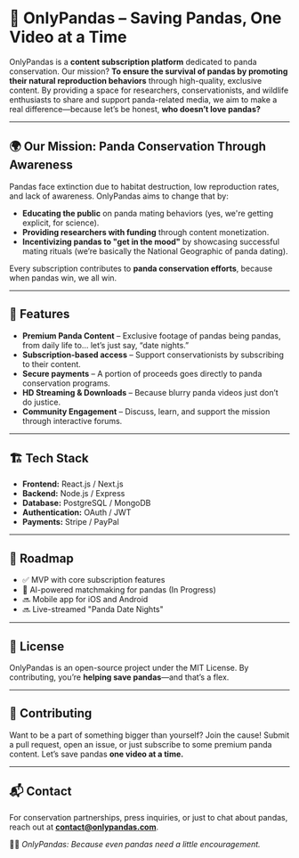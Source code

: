 # 🐼 OnlyPandas – Saving Pandas, One Video at a Time  

OnlyPandas is a **content subscription platform** dedicated to panda conservation. Our mission? **To ensure the survival of pandas by promoting their natural reproduction behaviors** through high-quality, exclusive content. By providing a space for researchers, conservationists, and wildlife enthusiasts to share and support panda-related media, we aim to make a real difference—because let’s be honest, **who doesn’t love pandas?**  

---

## 🌍 Our Mission: Panda Conservation Through Awareness  

Pandas face extinction due to habitat destruction, low reproduction rates, and lack of awareness. OnlyPandas aims to change that by:  

- **Educating the public** on panda mating behaviors (yes, we're getting explicit, for science).  
- **Providing researchers with funding** through content monetization.  
- **Incentivizing pandas to "get in the mood"** by showcasing successful mating rituals (we’re basically the National Geographic of panda dating).  

Every subscription contributes to **panda conservation efforts**, because when pandas win, we all win.  

---

## 🚀 Features  

- **Premium Panda Content** – Exclusive footage of pandas being pandas, from daily life to… let’s just say, “date nights.”  
- **Subscription-based access** – Support conservationists by subscribing to their content.  
- **Secure payments** – A portion of proceeds goes directly to panda conservation programs.  
- **HD Streaming & Downloads** – Because blurry panda videos just don’t do justice.  
- **Community Engagement** – Discuss, learn, and support the mission through interactive forums.  

---

## 🏗️ Tech Stack  

- **Frontend:** React.js / Next.js  
- **Backend:** Node.js / Express  
- **Database:** PostgreSQL / MongoDB  
- **Authentication:** OAuth / JWT  
- **Payments:** Stripe / PayPal  

---

## 🎯 Roadmap  

- ✅ MVP with core subscription features  
- 🚧 AI-powered matchmaking for pandas (In Progress)  
- 🔜 Mobile app for iOS and Android  
- 🔜 Live-streamed "Panda Date Nights"  

---

## 📜 License  

OnlyPandas is an open-source project under the MIT License. By contributing, you’re **helping save pandas**—and that’s a flex.  

---

## 🤝 Contributing  

Want to be a part of something bigger than yourself? Join the cause! Submit a pull request, open an issue, or just subscribe to some premium panda content. Let’s save pandas **one video at a time.**  

---

## 📬 Contact  

For conservation partnerships, press inquiries, or just to chat about pandas, reach out at **contact@onlypandas.com**.  

🐼✨ _OnlyPandas: Because even pandas need a little encouragement._  

